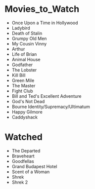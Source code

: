 # Movies_to_Watch
- Once Upon a Time in Hollywood
- Ladybird
- Death of Stalin
- Grumpy Old Men
- My Cousin Vinny
- Arthur
- Life of Brian
- Animal House
- Godfather
- The Lobster
- Kill Bill
- Green Mile
- The Master
- Fight Club
- Bill and Ted's Excellent Adventure
- God's Not Dead
- Bourne Identity/Supremacy/Ultimatum
- Happy Gilmore
- Caddyshack

# Watched
- The Departed
- Braveheart
- Goodfellas
- Grand Budapest Hotel
- Scent of a Woman
- Shrek
- Shrek 2
